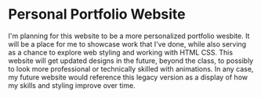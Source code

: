 # Personal Portfolio Website

I'm planning for this website to be a more personalized portfolio wesbite. It will be a place for me to showcase work that I've done, while also serving as a chance to explore web styling and working with HTML CSS. This website will get updated designs in the future, beyond the class, to possibly to look more professional or technically skilled with animations. In any case, my future website would reference this legacy version as a display of how my skills and styling improve over time.
